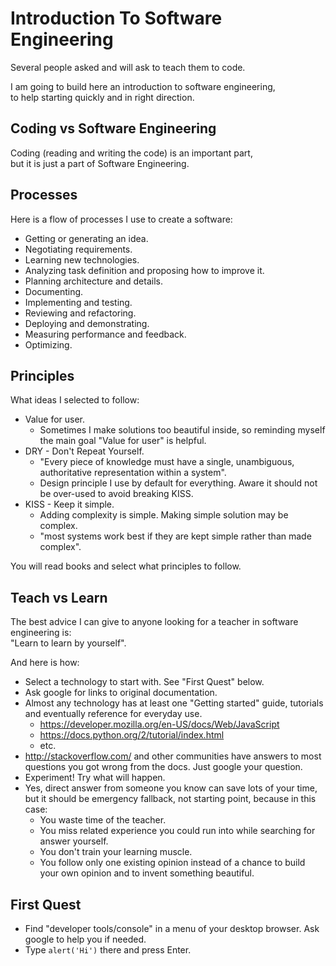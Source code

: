 Introduction To Software Engineering
====================================

Several people asked and will ask to teach them to code.

I am going to build here an introduction to software engineering,  
to help starting quickly and in right direction.

Coding vs Software Engineering
------------------------------

Coding (reading and writing the code) is an important part,  
but it is just a part of Software Engineering.

Processes
---------

Here is a flow of processes I use to create a software:

* Getting or generating an idea.
* Negotiating requirements.
* Learning new technologies.
* Analyzing task definition and proposing how to improve it.
* Planning architecture and details.
* Documenting.
* Implementing and testing.
* Reviewing and refactoring.
* Deploying and demonstrating.
* Measuring performance and feedback.
* Optimizing.

Principles
----------

What ideas I selected to follow:

* Value for user.
    * Sometimes I make solutions too beautiful inside, so reminding myself the main goal "Value for user" is helpful.
* DRY - Don't Repeat Yourself.
    * "Every piece of knowledge must have a single, unambiguous, authoritative representation within a system".
    * Design principle I use by default for everything. Aware it should not be over-used to avoid breaking KISS.
* KISS - Keep it simple.
    * Adding complexity is simple. Making simple solution may be complex.
    * "most systems work best if they are kept simple rather than made complex".

You will read books and select what principles to follow.

Teach vs Learn
--------------

The best advice I can give to anyone looking for a teacher in software engineering is:  
"Learn to learn by yourself".

And here is how:
* Select a technology to start with. See "First Quest" below.
* Ask google for links to original documentation.
* Almost any technology has at least one "Getting started" guide, tutorials and eventually reference for everyday use.
    * https://developer.mozilla.org/en-US/docs/Web/JavaScript
    * https://docs.python.org/2/tutorial/index.html
    * etc.
* http://stackoverflow.com/ and other communities have answers to most questions you got wrong from the docs. Just google your question.
* Experiment! Try what will happen.
* Yes, direct answer from someone you know can save lots of your time, but it should be emergency fallback, not starting point, because in this case:
    * You waste time of the teacher.
    * You miss related experience you could run into while searching for answer yourself.
    * You don't train your learning muscle.
    * You follow only one existing opinion instead of a chance to build your own opinion and to invent something beautiful.

First Quest
-----------

* Find "developer tools/console" in a menu of your desktop browser. Ask google to help you if needed.
* Type `alert('Hi')` there and press Enter.
